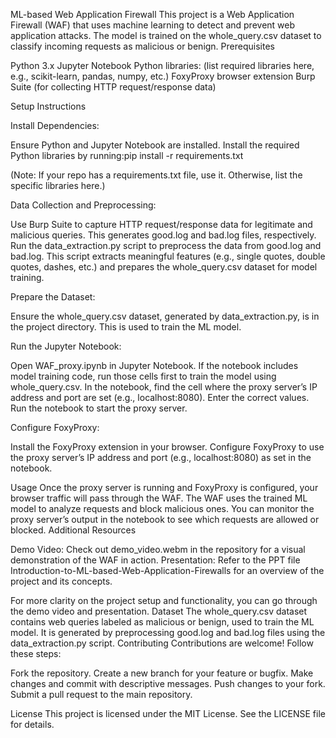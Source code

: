 ML-based Web Application Firewall
This project is a Web Application Firewall (WAF) that uses machine learning to detect and prevent web application attacks. The model is trained on the whole_query.csv dataset to classify incoming requests as malicious or benign.
Prerequisites

Python 3.x
Jupyter Notebook
Python libraries: (list required libraries here, e.g., scikit-learn, pandas, numpy, etc.)
FoxyProxy browser extension
Burp Suite (for collecting HTTP request/response data)

Setup Instructions

Install Dependencies:

Ensure Python and Jupyter Notebook are installed.
Install the required Python libraries by running:pip install -r requirements.txt

(Note: If your repo has a requirements.txt file, use it. Otherwise, list the specific libraries here.)


Data Collection and Preprocessing:

Use Burp Suite to capture HTTP request/response data for legitimate and malicious queries. This generates good.log and bad.log files, respectively.
Run the data_extraction.py script to preprocess the data from good.log and bad.log. This script extracts meaningful features (e.g., single quotes, double quotes, dashes, etc.) and prepares the whole_query.csv dataset for model training.


Prepare the Dataset:

Ensure the whole_query.csv dataset, generated by data_extraction.py, is in the project directory. This is used to train the ML model.


Run the Jupyter Notebook:

Open WAF_proxy.ipynb in Jupyter Notebook.
If the notebook includes model training code, run those cells first to train the model using whole_query.csv.
In the notebook, find the cell where the proxy server’s IP address and port are set (e.g., localhost:8080). Enter the correct values.
Run the notebook to start the proxy server.


Configure FoxyProxy:

Install the FoxyProxy extension in your browser.
Configure FoxyProxy to use the proxy server’s IP address and port (e.g., localhost:8080) as set in the notebook.



Usage
Once the proxy server is running and FoxyProxy is configured, your browser traffic will pass through the WAF. The WAF uses the trained ML model to analyze requests and block malicious ones.
You can monitor the proxy server’s output in the notebook to see which requests are allowed or blocked.
Additional Resources

Demo Video: Check out demo_video.webm in the repository for a visual demonstration of the WAF in action.
Presentation: Refer to the PPT file Introduction-to-ML-based-Web-Application-Firewalls for an overview of the project and its concepts.

For more clarity on the project setup and functionality, you can go through the demo video and presentation.
Dataset
The whole_query.csv dataset contains web queries labeled as malicious or benign, used to train the ML model. It is generated by preprocessing good.log and bad.log files using the data_extraction.py script.
Contributing
Contributions are welcome! Follow these steps:

Fork the repository.
Create a new branch for your feature or bugfix.
Make changes and commit with descriptive messages.
Push changes to your fork.
Submit a pull request to the main repository.

License
This project is licensed under the MIT License. See the LICENSE file for details.
